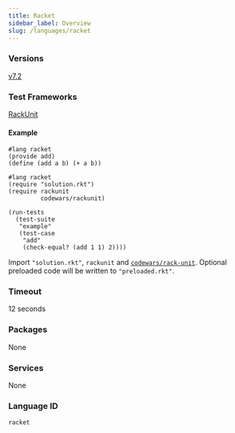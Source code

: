 ```yaml
---
title: Racket
sidebar_label: Overview
slug: /languages/racket
---
```



### Versions

[v7.2](https://blog.racket-lang.org/2019/01/racket-v7-2.html)

### Test Frameworks

[RackUnit](https://docs.racket-lang.org/rackunit/)

#### Example

```racket
#lang racket
(provide add)
(define (add a b) (+ a b))
```
```racket
#lang racket
(require "solution.rkt")
(require rackunit
         codewars/rackunit)

(run-tests
  (test-suite
   "example"
   (test-case
    "add"
    (check-equal? (add 1 1) 2))))
```
Import `"solution.rkt"`, `rackunit` and [`codewars/rack-unit`](https://github.com/Codewars/codewars-rackunit).
Optional preloaded code will be written to `"preloaded.rkt"`.

### Timeout

12 seconds

### Packages

None

### Services

None

### Language ID

`racket`
